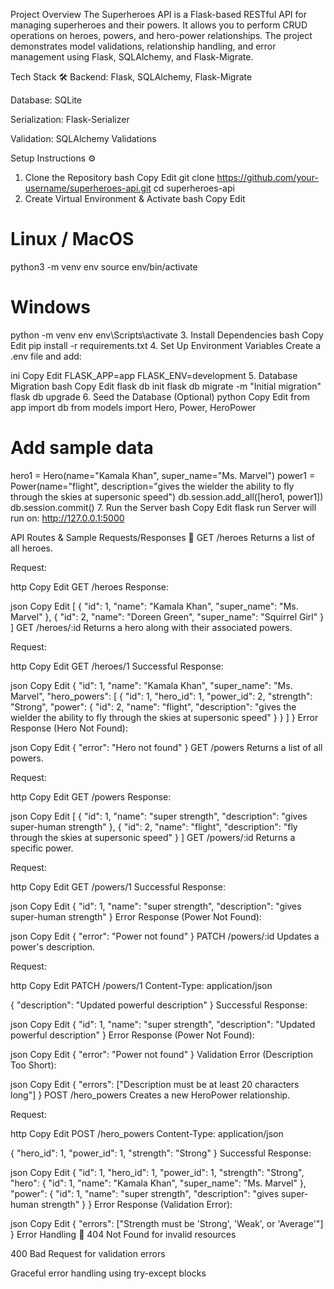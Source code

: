 Project Overview
The Superheroes API is a Flask-based RESTful API for managing superheroes and their powers. It allows you to perform CRUD operations on heroes, powers, and hero-power relationships. The project demonstrates model validations, relationship handling, and error management using Flask, SQLAlchemy, and Flask-Migrate.

Tech Stack 🛠️
Backend: Flask, SQLAlchemy, Flask-Migrate

Database: SQLite

Serialization: Flask-Serializer

Validation: SQLAlchemy Validations

Setup Instructions ⚙️
1. Clone the Repository
bash
Copy
Edit
git clone https://github.com/your-username/superheroes-api.git
cd superheroes-api
2. Create Virtual Environment & Activate
bash
Copy
Edit
# Linux / MacOS
python3 -m venv env
source env/bin/activate

# Windows
python -m venv env
env\Scripts\activate
3. Install Dependencies
bash
Copy
Edit
pip install -r requirements.txt
4. Set Up Environment Variables
Create a .env file and add:

ini
Copy
Edit
FLASK_APP=app
FLASK_ENV=development
5. Database Migration
bash
Copy
Edit
flask db init
flask db migrate -m "Initial migration"
flask db upgrade
6. Seed the Database (Optional)
python
Copy
Edit
from app import db
from models import Hero, Power, HeroPower

# Add sample data
hero1 = Hero(name="Kamala Khan", super_name="Ms. Marvel")
power1 = Power(name="flight", description="gives the wielder the ability to fly through the skies at supersonic speed")
db.session.add_all([hero1, power1])
db.session.commit()
7. Run the Server
bash
Copy
Edit
flask run
Server will run on: http://127.0.0.1:5000

API Routes & Sample Requests/Responses 🚦
GET /heroes
Returns a list of all heroes.

Request:

http
Copy
Edit
GET /heroes
Response:

json
Copy
Edit
[
  { "id": 1, "name": "Kamala Khan", "super_name": "Ms. Marvel" },
  { "id": 2, "name": "Doreen Green", "super_name": "Squirrel Girl" }
]
GET /heroes/:id
Returns a hero along with their associated powers.

Request:

http
Copy
Edit
GET /heroes/1
Successful Response:

json
Copy
Edit
{
  "id": 1,
  "name": "Kamala Khan",
  "super_name": "Ms. Marvel",
  "hero_powers": [
    {
      "id": 1,
      "hero_id": 1,
      "power_id": 2,
      "strength": "Strong",
      "power": {
        "id": 2,
        "name": "flight",
        "description": "gives the wielder the ability to fly through the skies at supersonic speed"
      }
    }
  ]
}
Error Response (Hero Not Found):

json
Copy
Edit
{ "error": "Hero not found" }
GET /powers
Returns a list of all powers.

Request:

http
Copy
Edit
GET /powers
Response:

json
Copy
Edit
[
  { "id": 1, "name": "super strength", "description": "gives super-human strength" },
  { "id": 2, "name": "flight", "description": "fly through the skies at supersonic speed" }
]
GET /powers/:id
Returns a specific power.

Request:

http
Copy
Edit
GET /powers/1
Successful Response:

json
Copy
Edit
{
  "id": 1,
  "name": "super strength",
  "description": "gives super-human strength"
}
Error Response (Power Not Found):

json
Copy
Edit
{ "error": "Power not found" }
PATCH /powers/:id
Updates a power's description.

Request:

http
Copy
Edit
PATCH /powers/1
Content-Type: application/json

{
  "description": "Updated powerful description"
}
Successful Response:

json
Copy
Edit
{
  "id": 1,
  "name": "super strength",
  "description": "Updated powerful description"
}
Error Response (Power Not Found):

json
Copy
Edit
{ "error": "Power not found" }
Validation Error (Description Too Short):

json
Copy
Edit
{ "errors": ["Description must be at least 20 characters long"] }
POST /hero_powers
Creates a new HeroPower relationship.

Request:

http
Copy
Edit
POST /hero_powers
Content-Type: application/json

{
  "hero_id": 1,
  "power_id": 1,
  "strength": "Strong"
}
Successful Response:

json
Copy
Edit
{
  "id": 1,
  "hero_id": 1,
  "power_id": 1,
  "strength": "Strong",
  "hero": {
    "id": 1,
    "name": "Kamala Khan",
    "super_name": "Ms. Marvel"
  },
  "power": {
    "id": 1,
    "name": "super strength",
    "description": "gives super-human strength"
  }
}
Error Response (Validation Error):

json
Copy
Edit
{ "errors": ["Strength must be 'Strong', 'Weak', or 'Average'"] }
Error Handling 🔧
404 Not Found for invalid resources

400 Bad Request for validation errors

Graceful error handling using try-except blocks

